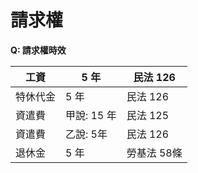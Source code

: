 # 請求權

**Q: 請求權時效**

| 工資   | 5 年      | 民法 126  |
| ---- | -------- | ------- |
| 特休代金 | 5 年      | 民法 126  |
| 資遣費  | 甲說: 15 年 | 民法 125  |
| 資遣費  | 乙說: 5年   | 民法 126  |
| 退休金  | 5 年      | 勞基法 58條 |
